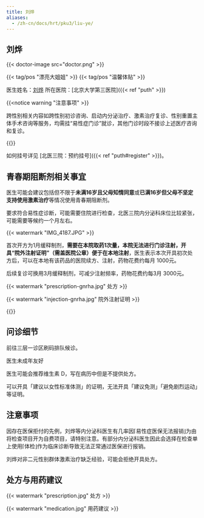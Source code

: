 ```yaml
---
title: 刘烨
aliases:
  - /zh-cn/docs/hrt/pku3/liu-ye/
---
```


## 刘烨

{{< doctor-image src="doctor.png" >}}

{{< tag/pos "漂亮大姐姐" >}} {{< tag/pos "温馨体贴" >}}

医生姓名：[刘烨](https://www.haodf.com/doctor/2168666201.html)
所在医院：[北京大学第三医院]({{< ref "puth" >}})

{{<notice warning "注意事项" >}}

跨性别相关内容如跨性别初诊咨询、启动内分泌治疗、激素治疗复诊、性别重置主体手术咨询等服务，均需挂“易性症门诊”就诊，其他门诊时段不接诊上述医疗咨询和复诊。

{{</notice>}}

如何挂号详见 [北医三院：预约挂号]({{< ref "puth#register" >}})。

## 青春期阻断剂相关事宜

医生可能会建议包括但不限于**未满16岁且父母知情同意**或**已满16岁但父母不坚定支持使用激素治疗**等情况使用青春期阻断剂。

要求符合易性症诊断，可能需要住院进行检查，北医三院内分泌科床位比较紧张，可能需要等候约一个月左右。

{{< watermark "IMG_4187.JPG" >}}

首次开方为1月缓释制剂，**需要在本院取药1次量，本院无法进行门诊注射，开具“院外注射证明”（需盖医院公章）便于在本地注射**，医生表示本次开具初次处方后，可以在本地有该药品的医院续方、注射，药物花费约每月 1000元。

后续复诊可换用3月缓释制剂，可减少注射频率，药物花费约每3月 3000元。

{{< watermark "prescription-gnrha.jpg" 处方 >}}

{{< watermark "injection-gnrha.jpg" 院外注射证明 >}}

{{<gallery pattern="gnrha-*">}}

## 问诊细节

前往三层一诊区刷码排队候诊。

医生未成年友好

医生可能会推荐维生素 D，写在病历中但是不提供处方。

可以开具「建议以女性标准体测」的证明，无法开具「建议免测」「避免剧烈运动」等证明。

## 注意事项

因存在医保拒付的先例，刘烨等内分泌科医生有几率因⌈易性症医保无法报销⌋为由将检查项目开为自费项目，请特别注意。有部分内分泌科医生因此会选择在检查单上使用⌈体检⌋作为临床诊断导致无法正常通过医保进行报销。

刘烨对非二元性别群体激素治疗缺乏经验，可能会拒绝开具处方。

## 处方与用药建议

{{< watermark "prescription.jpg" 处方 >}}

{{< watermark "medication.jpg" 用药建议 >}}
